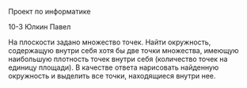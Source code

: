 Проект по информатике

10-3 Юлкин Павел

На плоскости задано множество точек. Найти окружность, содержащую внутри себя хотя бы две точки множества, 
имеющую наибольшую плотность точек внутри себя (количество точек на единицу площади). В качестве ответа 
нарисовать найденную окружность и выделить все точки, находящиеся внутри нее.
